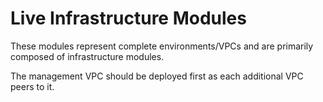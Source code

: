 # Live Infrastructure Modules
These modules represent complete environments/VPCs and are primarily composed of infrastructure modules.

The management VPC should be deployed first as each additional VPC peers to it.

